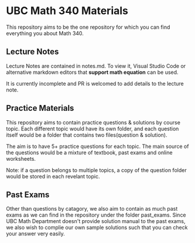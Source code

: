 # UBC Math 340 Materials

This repository aims to be the one repository for which you can find everything you about
Math 340.

## Lecture Notes

Lecture Notes are contained in notes.md. To view it, Visual Studio Code or alternative
markdown editors that **support math equation** can be used.

It is currently incomplete and PR is welcomed to add details to the lecture note.

## Practice Materials

This repository aims to contain practice questions & solutions by course topic. Each different
topic would have its own folder, and each question itself would be a folder that contains two 
files(question & solution).

The aim is to have 5+ practice questions for each topic. The main source of the questions would
be a mixture of textbook, past exams and online worksheets.

Note: if a question belongs to multiple topics, a copy of the question folder would be stored
in each revelant topic.

## Past Exams

Other than questions by catagory, we also aim to contain as much past exams as we can find in
the repository under the folder past_exams. Since UBC Math Department doesn't provide solution
manual to the past exams, we also wish to complie our own sample solutions such that you can
check your answer very easily.
